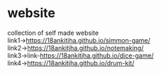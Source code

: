 # website
collection of self made website </br>
link1->https://18ankitjha.github.io/simmon-game/ </br>
link2->https://18ankitjha.github.io/notemaking/ </br>
link3->link-https://18ankitjha.github.io/dice-game/ </br>
link4->https://18ankitjha.github.io/drum-kit/
